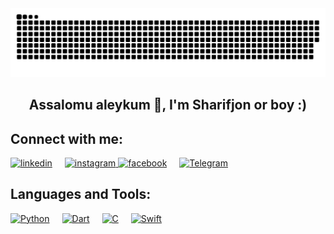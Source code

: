 <div>
  <img src="https://github.com/omadli/omadli/raw/master/output/github-contribution-grid-snake.svg" alt="snake"></center>
</div>

<h2 align="center">Assalomu aleykum 👋, I'm Sharifjon or boy :)</h2>


## Connect with me:
<p style="display: flex; align-items: center; gap: 20px;">
  <a href="https://www.linkedin.com/in/sharifjon-muminov-8772b12b4/" target="blank">
    <img src="https://cdn3.iconfinder.com/data/icons/free-social-icons/67/linkedin_circle_color-512.png" alt="linkedin" width="40" height="40" />
  </a>
  
  <a href="https://www.instagram.com/sharifboy_muminov/" target="blank">
    <img src="https://cdn4.iconfinder.com/data/icons/social-messaging-ui-color-shapes-2-free/128/social-instagram-new-circle-1024.png" alt="instagram" width="40" height="40 />
  </a>
  
  <a href="https://www.facebook.com/profile.php?id=100047941307329" target="blank">
    <img src="https://upload.wikimedia.org/wikipedia/commons/6/6c/Facebook_Logo_2023.png" alt="facebook" width="40" height="40"/>
  </a>  

  <a href="https://t.me/sharifjon_muminov" target="blank">
    <img src="https://upload.wikimedia.org/wikipedia/commons/thumb/8/82/Telegram_logo.svg/2048px-Telegram_logo.svg.png" alt="Telegram" width="40" height="40"/>
  </a>  
</p>


## Languages and Tools:
<p align="left">
<div style="display: flex; align-items: center; gap: 20px;">
  <a href="https://www.python.org/" target="_blank">
    <img src="https://img.icons8.com/color/48/000000/python.png" alt="Python" width="50" height="50" />
  </a>
  
  <a href="https://dart.dev/" target="_blank">
    <img src="https://upload.wikimedia.org/wikipedia/commons/thumb/9/91/Dart-logo-icon.svg/2048px-Dart-logo-icon.svg.png" alt="Dart" width="50" height="50" />
  </a>
  
  <a href="https://itproger.com/course/c-programming" target="_blank">
    <img src="https://cdn.icon-icons.com/icons2/2415/PNG/512/c_plain_logo_icon_146610.png" alt="C" width="50" height="50" />
  </a>
  
  <a href="https://developer.apple.com/swift/" target="_blank">
    <img src="https://cdn3d.iconscout.com/3d/free/thumb/free-swift-3d-icon-download-in-png-blend-fbx-gltf-file-formats--apple-logo-programming-language-ios-macos-coding-lang-pack-logos-icons-7578009.png" alt="Swift" width="50" height="50" />
  </a>    
</div>

 

</p>


